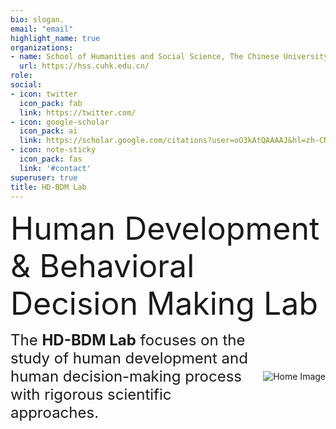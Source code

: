 ```yaml
---
bio: slogan.
email: "email"
highlight_name: true
organizations:
- name: School of Humanities and Social Science, The Chinese University of Hong Kong-Shenzhen
  url: https://hss.cuhk.edu.cn/
role: 
social:
- icon: twitter
  icon_pack: fab
  link: https://twitter.com/
- icon: google-scholar
  icon_pack: ai
  link: https://scholar.google.com/citations?user=oO3kAtQAAAAJ&hl=zh-CN
- icon: note-sticky
  icon_pack: fas
  link: '#contact'
superuser: true
title: HD-BDM Lab
---
```

<span style="font-size: 50px;">Human Development & Behavioral Decision Making Lab</span>

<div style="display: flex; flex-direction: row; align-items: center;">
  <div style="flex: 1;">
    <span style="font-size: 24px;">The <strong>HD-BDM Lab</strong> focuses on the study of human development and human decision-making process with rigorous scientific approaches.</span>
  </div>
  <img src="/images/home.jpg" style="max-width: 50%;" alt="Home Image">
</div>

